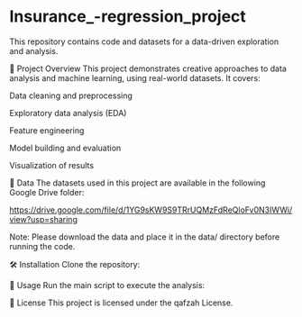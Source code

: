 # Insurance_-regression_project

 This repository contains code and datasets for a data-driven exploration and analysis.
 
🚀 Project Overview
This project demonstrates creative approaches to data analysis and machine learning, using real-world datasets. It covers:

Data cleaning and preprocessing

Exploratory data analysis (EDA)

Feature engineering

Model building and evaluation

Visualization of results

📂 Data
The datasets used in this project are available in the following Google Drive folder:

https://drive.google.com/file/d/1YG9sKW9S9TRrUQMzFdReQloFv0N3IWWi/view?usp=sharing

Note: Please download the data and place it in the data/ directory before running the code.

🛠️ Installation
Clone the repository:

📝 Usage
Run the main script to execute the analysis:

📄 License
This project is licensed under the qafzah License. 










